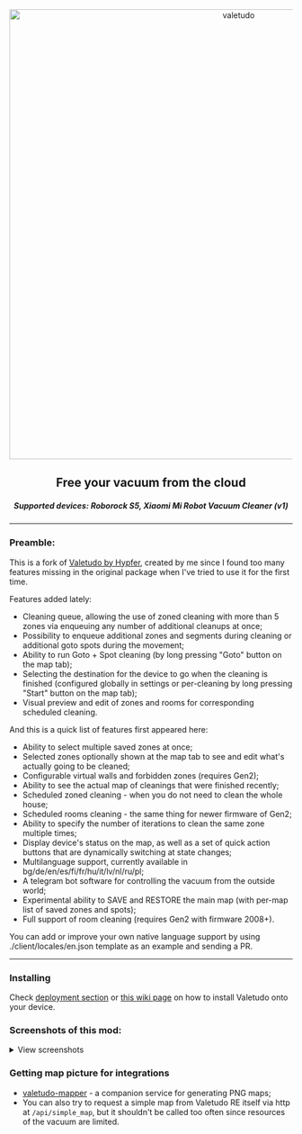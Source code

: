 <div align="center">
    <img src="https://github.com/rand256/valetudo/blob/testing/assets/logo/valetudo_logo_with_name.svg" width="800" alt="valetudo">
    <p align="center"><h2>Free your vacuum from the cloud</h2><h5>Supported devices: Roborock S5, Xiaomi Mi Robot Vacuum Cleaner (v1)</p>
</div>

----

### Preamble:

This is a fork of [Valetudo by Hypfer](https://github.com/Hypfer/Valetudo), created by me since I found too many features missing in the original package when I've tried to use it for the first time. 

Features added lately:

* Cleaning queue, allowing the use of zoned cleaning with more than 5 zones via enqueuing any number of additional cleanups at once;
* Possibility to enqueue additional zones and segments during cleaning or additional goto spots during the movement;
* Ability to run Goto + Spot cleaning (by long pressing "Goto" button on the map tab);
* Selecting the destination for the device to go when the cleaning is finished (configured globally in settings or per-cleaning by long pressing "Start" button on the map tab);
* Visual preview and edit of zones and rooms for corresponding scheduled cleaning.

And this is a quick list of features first appeared here:

* Ability to select multiple saved zones at once;
* Selected zones optionally shown at the map tab to see and edit what's actually going to be cleaned;
* Configurable virtual walls and forbidden zones (requires Gen2);
* Ability to see the actual map of cleanings that were finished recently;
* Scheduled zoned cleaning - when you do not need to clean the whole house;
* Scheduled rooms cleaning - the same thing for newer firmware of Gen2;
* Ability to specify the number of iterations to clean the same zone multiple times;
* Display device's status on the map, as well as a set of quick action buttons that are dynamically switching at state changes;
* Multilanguage support, currently available in bg/de/en/es/fi/fr/hu/it/lv/nl/ru/pl;
* A telegram bot software for controlling the vacuum from the outside world;
* Experimental ability to SAVE and RESTORE the main map (with per-map list of saved zones and spots);
* Full support of room cleaning (requires Gen2 with firmware 2008+).

You can add or improve your own native language support by using ./client/locales/en.json template as an example and sending a PR.

----

### Installing

Check [deployment section](/deployment) or [this wiki page](https://github.com/rand256/valetudo/wiki/Installation-process) on how to install Valetudo onto your device.

### Screenshots of this mod:

<details>
  <summary>View screenshots</summary>
  
![qscr1](https://user-images.githubusercontent.com/30267719/67139290-3bbf9a80-f257-11e9-85f1-698617d44a06.png)
![qscr2](https://user-images.githubusercontent.com/30267719/67139299-585bd280-f257-11e9-8688-7d684d90a3d5.png)
----
![qscr3](https://user-images.githubusercontent.com/30267719/67139303-67428500-f257-11e9-881e-72d71c077886.png)
![qscr4](https://user-images.githubusercontent.com/30267719/67139307-732e4700-f257-11e9-9f5a-5ba95288d82e.png)
----
![qscr5](https://user-images.githubusercontent.com/30267719/67139309-7cb7af00-f257-11e9-97e0-0d55f402022d.png)
![qscr6](https://user-images.githubusercontent.com/30267719/67139314-85a88080-f257-11e9-88cd-8d191c2193e0.png)
----
![qscr7](https://user-images.githubusercontent.com/30267719/67139321-98bb5080-f257-11e9-9060-a540ec89efa0.png)
![qscr8](https://user-images.githubusercontent.com/30267719/67139318-8f31e880-f257-11e9-9464-1c39682d6020.png)
  
</details>

### Getting map picture for integrations
* [valetudo-mapper](https://github.com/rand256/valetudo-mapper) - a companion service for generating PNG maps;
* You can also try to request a simple map from Valetudo RE itself via http at `/api/simple_map`, but it shouldn't be called too often since resources of the vacuum are limited.

